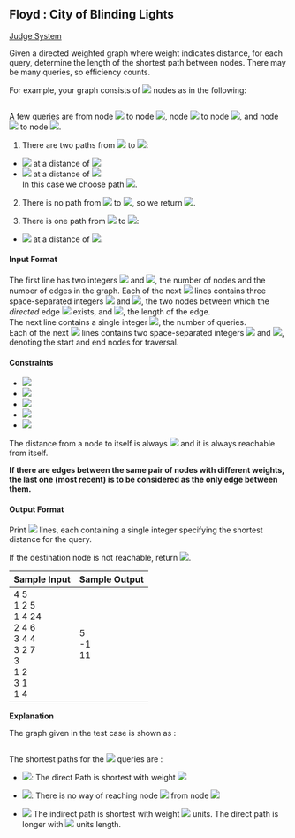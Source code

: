 ## Floyd : City of Blinding Lights

[Judge System](https://www.hackerrank.com/contests/practice-9-sda/challenges/floyd-city-of-blinding-lights)

Given a directed weighted graph where weight indicates distance, for each query, determine the length of the shortest path between nodes. There may be many queries, so efficiency counts.

For example, your graph consists of <img src="https://latex.codecogs.com/svg.latex?\Large&space;5"> nodes as in the following:

![]()

A few queries are from node <img src="https://latex.codecogs.com/svg.latex?\Large&space;4"> to node <img src="https://latex.codecogs.com/svg.latex?\Large&space;3">, node <img src="https://latex.codecogs.com/svg.latex?\Large&space;2"> to node <img src="https://latex.codecogs.com/svg.latex?\Large&space;5">, and node <img src="https://latex.codecogs.com/svg.latex?\Large&space;5"> to node <img src="https://latex.codecogs.com/svg.latex?\Large&space;3">.

1. There are two paths from <img src="https://latex.codecogs.com/svg.latex?\Large&space;4"> to <img src="https://latex.codecogs.com/svg.latex?\Large&space;3">:

- <img src="https://latex.codecogs.com/svg.latex?\Large&space;4\Rightarrow{1}\Rightarrow{2}\Rightarrow{3}"> at a distance of <img src="https://latex.codecogs.com/svg.latex?\Large&space;4+5+1=10">
- <img src="https://latex.codecogs.com/svg.latex?\Large&space;4\Rightarrow{1}\Rightarrow{5}\Rightarrow{3}"> at a distance of <img src="https://latex.codecogs.com/svg.latex?\Large&space;4+3+2=9"><br>
In this case we choose path <img src="https://latex.codecogs.com/svg.latex?\Large&space;2">. 

2. There is no path from <img src="https://latex.codecogs.com/svg.latex?\Large&space;2"> to <img src="https://latex.codecogs.com/svg.latex?\Large&space;5">, so we return <img src="https://latex.codecogs.com/svg.latex?\Large&space;-1">.

3. There is one path from <img src="https://latex.codecogs.com/svg.latex?\Large&space;5"> to <img src="https://latex.codecogs.com/svg.latex?\Large&space;3">:

- <img src="https://latex.codecogs.com/svg.latex?\Large&space;5\Rightarrow{3}"> at a distance of <img src="https://latex.codecogs.com/svg.latex?\Large&space;2">. 

#### Input Format

The first line has two integers <img src="https://latex.codecogs.com/svg.latex?\Large&space;n"> and <img src="https://latex.codecogs.com/svg.latex?\Large&space;m">, the number of nodes and the number of edges in the graph.
Each of the next <img src="https://latex.codecogs.com/svg.latex?\Large&space;m"> lines contains three space-separated integers <img src="https://latex.codecogs.com/svg.latex?\Large&space;x,y"> and <img src="https://latex.codecogs.com/svg.latex?\Large&space;r">, the two nodes between which the *directed* edge <img src="https://latex.codecogs.com/svg.latex?\Large&space;x\Rightarrow{y}"> exists, and <img src="https://latex.codecogs.com/svg.latex?\Large&space;r">, the length of the edge.<br>
The next line contains a single integer <img src="https://latex.codecogs.com/svg.latex?\Large&space;q">, the number of queries.<br>
Each of the next <img src="https://latex.codecogs.com/svg.latex?\Large&space;q"> lines contains two space-separated integers <img src="https://latex.codecogs.com/svg.latex?\Large&space;a"> and <img src="https://latex.codecogs.com/svg.latex?\Large&space;b">, denoting the start and end nodes for traversal.

#### Constraints

- <img src="https://latex.codecogs.com/svg.latex?\Large&space;2\le{n}\le{400}">
- <img src="https://latex.codecogs.com/svg.latex?\Large&space;1\le{m\le{\frac{n\times{n-1}}{2}}}">
- <img src="https://latex.codecogs.com/svg.latex?\Large&space;1\le{q}\le{10^5}">
- <img src="https://latex.codecogs.com/svg.latex?\Large&space;1\le{x,y}\le{N}">
- <img src="https://latex.codecogs.com/svg.latex?\Large&space;1\le{r}\le{350}">

The distance from a node to itself is always <img src="https://latex.codecogs.com/svg.latex?\Large&space;0"> and it is always reachable from itself.

**If there are edges between the same pair of nodes with different weights, the last one (most recent) is to be considered as the only edge between them.**

#### Output Format

Print <img src="https://latex.codecogs.com/svg.latex?\Large&space;q"> lines, each containing a single integer specifying the shortest distance for the query.

If the destination node is not reachable, return <img src="https://latex.codecogs.com/svg.latex?\Large&space;-1">.

Sample Input|Sample Output
-|-
4 5<br>1 2 5<br>1 4 24<br>2 4 6<br>3 4 4<br>3 2 7<br>3<br>1 2<br>3 1<br>1 4|5<br>-1<br>11

**Explanation**

The graph given in the test case is shown as :

![]()

The shortest paths for the <img src="https://latex.codecogs.com/svg.latex?\Large&space;3"> queries are :

- <img src="https://latex.codecogs.com/svg.latex?\Large&space;1\Rightarrow{2}">: The direct Path is shortest with weight <img src="https://latex.codecogs.com/svg.latex?\Large&space;5">

- <img src="https://latex.codecogs.com/svg.latex?\Large&space;-1">: There is no way of reaching node <img src="https://latex.codecogs.com/svg.latex?\Large&space;1"> from node <img src="https://latex.codecogs.com/svg.latex?\Large&space;3">

- <img src="https://latex.codecogs.com/svg.latex?\Large&space;1\Rightarrow{2}\Rightarrow{4}"> The indirect path is shortest with weight <img src="https://latex.codecogs.com/svg.latex?\Large&space;(5+6)=11"> units. The direct path is longer with <img src="https://latex.codecogs.com/svg.latex?\Large&space;24"> units length.
